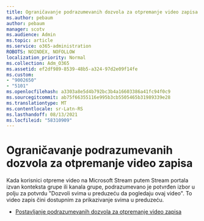 ```yaml
---
title: Ograničavanje podrazumevanih dozvola za otpremanje video zapisa
ms.author: pebaum
author: pebaum
manager: scotv
ms.audience: Admin
ms.topic: article
ms.service: o365-administration
ROBOTS: NOINDEX, NOFOLLOW
localization_priority: Normal
ms.collection: Adm_O365
ms.assetid: ef2df989-8539-48b5-a324-97d2e09f14fe
ms.custom:
- "9002650"
- "5101"
ms.openlocfilehash: a3303a8e5d4b792bc3b4a16603386a41fc94f0c9
ms.sourcegitcommit: ab75f66355116e995b3cb5505465b31989339e28
ms.translationtype: MT
ms.contentlocale: sr-Latn-RS
ms.lasthandoff: 08/13/2021
ms.locfileid: "58310909"
---
```

# <a name="restrict-default-video-upload-permissions"></a>Ograničavanje podrazumevanih dozvola za otpremanje video zapisa

Kada korisnici otpreme video na Microsoft Stream putem Stream portala izvan konteksta grupe ili kanala grupe, podrazumevano je potvrđen izbor u polju za potvrdu "Dozvoli svima u preduzeću da pogledaju ovaj video". To video zapis čini dostupnim za prikazivanje svima u preduzeću.

- [Postavljanje podrazumevanih dozvola za otpremanje video zapisa](https://docs.microsoft.com/stream/default-video-permissions)
